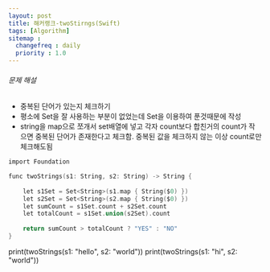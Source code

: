 ```yaml
---
layout: post
title: 해커랭크-twoStirngs(Swift)
tags: [Algorithm]
sitemap :
  changefreq : daily
  priority : 1.0
---
```



###### 문제 해설

- 중복된 단어가 있는지 체크하기
- 평소에 Set을 잘 사용하는 부분이 없었는데 Set을 이용하여 푼것때문에 작성
- string을 map으로 쪼개서 set배열에 넣고 각자 count보다 합친거의 count가 작으면 중복된 단어가 존재한다고 체크함. 중복된 값을 체크하지 않는 이상 count로만 체크해도됨

```c
import Foundation

func twoStrings(s1: String, s2: String) -> String {
    
    let s1Set = Set<String>(s1.map { String($0) })
    let s2Set = Set<String>(s2.map { String($0) })
    let sumCount = s1Set.count + s2Set.count
    let totalCount = s1Set.union(s2Set).count
    
    return sumCount > totalCount ? "YES" : "NO"
}

```

print(twoStrings(s1: "hello", s2: "world"))
print(twoStrings(s1: "hi", s2: "world"))
